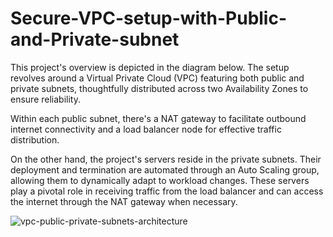# Secure-VPC-setup-with-Public-and-Private-subnet
This project's overview is depicted in the diagram below. The setup revolves around a Virtual Private Cloud (VPC) featuring both public and private subnets, thoughtfully distributed across two Availability Zones to ensure reliability.

Within each public subnet, there's a NAT gateway to facilitate outbound internet connectivity and a load balancer node for effective traffic distribution.

On the other hand, the project's servers reside in the private subnets. Their deployment and termination are automated through an Auto Scaling group, allowing them to dynamically adapt to workload changes. These servers play a pivotal role in receiving traffic from the load balancer and can access the internet through the NAT gateway when necessary.

![vpc-public-private-subnets-architecture](https://github.com/NLavanya-31/Secure-VPC-setup-with-Public-and-Private-subnet/assets/155809688/2b5f8b55-2760-46cb-b66b-5ca06d454929)

